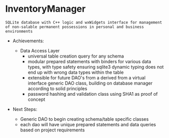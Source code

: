 # InventoryManager

```
SQLite database with C++ logic and wxWidgets interface for management of non-salable permanent possessions in personal and business environments
```

- Achievements:
	- Data Access Layer
		- universal table creation query for any schema
		- modular prepared statements with binders for various data types, with type safety ensuring sqlite3 dynamic typing does not end up with wrong data types within the table
		- extensible for future DAO's from a derived from a virtual interface generic DAO class, building on database manager according to solid principles
		- password hashing and validation class using SHA1 as proof of concept

- Next Steps:
	- Generic DAO to begin creating schema/table specific classes
	- each dao will have unique prepared statements and data queries based on project requirements
